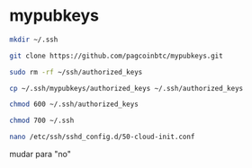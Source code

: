 # mypubkeys

```bash
mkdir ~/.ssh
```

```bash
git clone https://github.com/pagcoinbtc/mypubkeys.git
```


```bash
sudo rm -rf ~/ssh/authorized_keys
```

```bash
cp ~/.ssh/mypubkeys/authorized_keys ~/.ssh/authorized_keys
```

```bash
chmod 600 ~/.ssh/authorized_keys
```

```bash
chmod 700 ~/.ssh
```

```bash
nano /etc/ssh/sshd_config.d/50-cloud-init.conf
```

mudar para "no"



